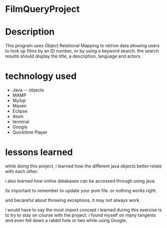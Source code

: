 # FilmQueryProject

# Description
This program uses Object Relational Mapping to retrive data allowing users to look up films by an ID number, or by using a keyword search. the search results should display the title, a description, language and actors.  

# technology used
- Java
-- objects
- MAMP
- MySql
- Maven
- Eclipse
- Atom
- terminal
- Google
- Quicktime Player

# lessons learned
while doing this project, i learned how the different java objects better relate with each other.

i also learned how online databases can be accessed through using java.

its important to remember to update your pom file. or nothing works right.

and becareful about throwing exceptions, it may not always work. 

i would have to say the most import concept i learned during this exercise is to try to stay on course with the project. i found myself on many tangents and even fell down a rabbit hole or two while using Google.

